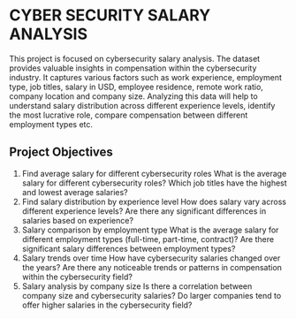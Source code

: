 # CYBER SECURITY SALARY ANALYSIS
This project is focused on cybersecurity salary analysis. The dataset provides valuable insights in compensation within the cybersecurity industry. It captures various factors such as work experience, employment type, job titles, salary in USD, employee residence, remote work ratio, company location and company size. Analyzing this data will help to understand salary distribution across different experience levels, identify the most lucrative role, compare compensation between different employment types etc.
## Project Objectives
1. Find average salary for different cybersecurity roles
What is the average salary for different cybersecurity roles? Which job titles have the highest and lowest average salaries?
2. Find salary distribution by experience level
How does salary vary across different experience levels? Are there any significant differences in salaries based on experience?
3. Salary comparison by employment type
What is the average salary for different employment types (full-time, part-time, contract)? Are there significant salary differences between employment types?
4. Salary trends over time
How have cybersecurity salaries changed over the years? Are there any noticeable trends or patterns in compensation within the cybersecurity field?
5. Salary analysis by company size
Is there a correlation between company size and cybersecurity salaries? Do larger companies tend to offer higher salaries in the cybersecurity field?
